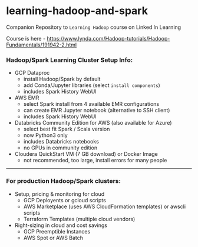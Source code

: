 # learning-hadoop-and-spark
Companion Repository to `Learning Hadoop` course on Linked In Learning

Course is here - https://www.lynda.com/Hadoop-tutorials/Hadoop-Fundamentals/191942-2.html

### Hadoop/Spark Learning Cluster Setup Info:
- GCP Dataproc 
    - install Hadoop/Spark by default 
    - add Conda/Jupyter libraries (select `install components`)
    - includes Spark History WebUI
- AWS EMR 
    - select Spark install from 4 available EMR configurations
    - can create EMR Jupyter notebook (alternative to SSH client)
    - includes Spark History WebUI
- Databricks Community Edition for AWS (also available for Azure)
    - select best fit Spark / Scala version
    - now Python3 only
    - includes Databricks notebooks
    - no GPUs in community edition
- Cloudera QuickStart VM (7 GB download) or Docker Image
    - not recommended, too large, install errors for many people
---

### For production Hadoop/Spark clusters:

- Setup, pricing & monitoring for cloud
    - GCP Deployents or gcloud scripts
    - AWS Marketplace (uses AWS CloudFormation templates) or awscli scripts
    - Terraform Templates (multiple cloud vendors)
- Right-sizing in cloud and cost savings
    - GCP Preemptible Instances
    - AWS Spot or AWS Batch

